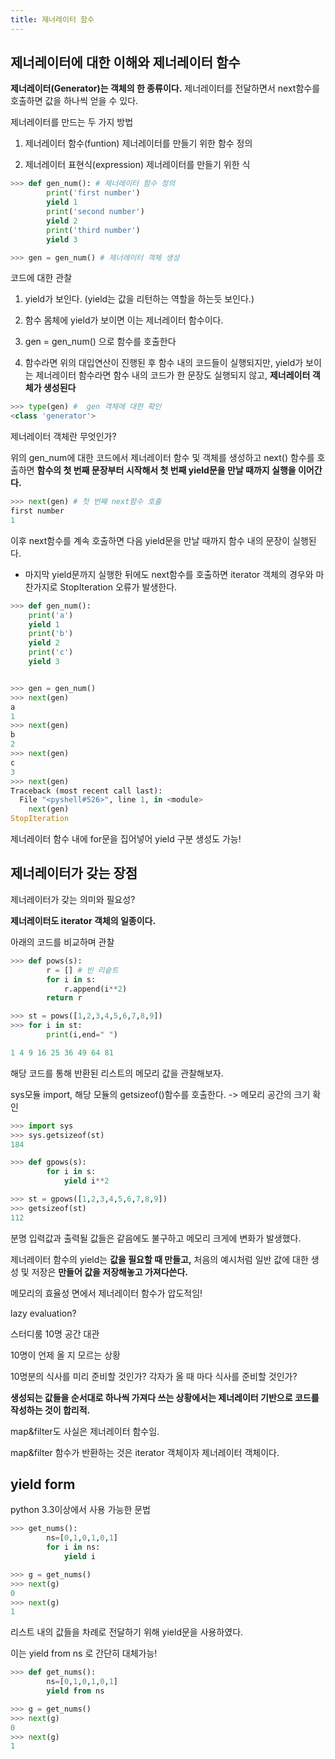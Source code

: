 ```yaml
---
title: 제너레이터 함수
---
```


## 제너레이터에 대한 이해와 제너레이터 함수

**제너레이터(Generator)는 객체의 한 종류이다.** 제너레이터를 전달하면서 next함수를 호출하면 값을 하나씩 얻을 수 있다.

제너레이터를 만드는 두 가지 방법

1. 제너레이터 함수(funtion) 제너레이터를 만들기 위한 함수 정의

2. 제너레이터 표현식(expression) 제너레이터를 만들기 위한 식

```python
>>> def gen_num(): # 제너레이터 함수 정의
        print('first number')
        yield 1
        print('second number')
        yield 2
        print('third number')
        yield 3

>>> gen = gen_num() # 제너레이터 객체 생성
```

코드에 대한 관찰

1. yield가 보인다. (yield는 값을 리턴하는 역할을 하는듯 보인다.)

2. 함수 몸체에 yield가 보이면 이는 제너레이터 함수이다.

3. gen = gen_num() 으로 함수를 호출한다

4. 함수라면 위의 대입연산이 진행된 후 함수 내의 코드들이 실행되지만, yield가 보이는 제너레이터 함수라면 함수 내의 코드가 한 문장도 실행되지 않고, **제너레이터 객체가 생성된다**

```python
>>> type(gen) #  gen 객체에 대한 확인
<class 'generator'>
```

제너레이터 객체란 무엇인가?

위의 gen_num에 대한 코드에서 제너레이터 함수 및 객체를 생성하고 next() 함수를 호출하면 **함수의 첫 번째 문장부터 시작해서 첫 번째 yield문을 만날 때까지 실행을 이어간다.**

```python
>>> next(gen) # 첫 번째 next함수 호출
first number
1
```

이후 next함수를 계속 호출하면 다음 yield문을 만날 때까지 함수 내의 문장이 실행된다.

- 마지막 yield문까지 실행한 뒤에도 next함수를 호출하면 iterator 객체의 경우와 마찬가지로 StopIteration 오류가 발생한다.

```python
>>> def gen_num():
	print('a')
	yield 1
	print('b')
	yield 2
	print('c')
	yield 3


>>> gen = gen_num()
>>> next(gen)
a
1
>>> next(gen)
b
2
>>> next(gen)
c
3
>>> next(gen)
Traceback (most recent call last):
  File "<pyshell#526>", line 1, in <module>
    next(gen)
StopIteration
```

제너레이터 함수 내에 for문을 집어넣어 yield 구분 생성도 가능!

## 제너레이터가 갖는 장점

제너레이터가 갖는 의미와 필요성?

**제너레이터도 iterator 객체의 일종이다.**

아래의 코드를 비교하며 관찰

```python
>>> def pows(s):
        r = [] # 빈 리슽트
        for i in s:
            r.append(i**2)
        return r

>>> st = pows([1,2,3,4,5,6,7,8,9])
>>> for i in st:
        print(i,end=" ")

1 4 9 16 25 36 49 64 81
```

해당 코드를 통해 반환된 리스트의 메모리 값을 관찰해보자.

sys모듈 import, 해당 모듈의 getsizeof()함수를 호출한다. -> 메모리 공간의 크기 확인

```python
>>> import sys
>>> sys.getsizeof(st)
184
```

```python
>>> def gpows(s):
        for i in s:
            yield i**2

>>> st = gpows([1,2,3,4,5,6,7,8,9])
>>> getsizeof(st)
112
```

분명 입력값과 출력될 값들은 같음에도 불구하고 메모리 크게에 변화가 발생했다.

제너레이터 함수의 yield는 **값을 필요할 때 만들고,** 처음의 예시처럼 일반 값에 대한 생성 및 저장은 **만들어 값을 저장해놓고 가져다쓴다.**

메모리의 효율성 면에서 제너레이터 함수가 압도적임!

lazy evaluation?

스터디룸 10명 공간 대관

10명이 언제 올 지 모르는 상황

10명분의 식사를 미리 준비할 것인가? 각자가 올 때 마다 식사를 준비할 것인가?

**생성되는 값들을 순서대로 하나씩 가져다 쓰는 상황에서는 제너레이터 기반으로 코드를 작성하는 것이 합리적.**

map&filter도 사실은 제너레이터 함수임.

map&filter 함수가 반환하는 것은 iterator 객체이자 제너레이터 객체이다.

## yield form

python 3.3이상에서 사용 가능한 문법

```python
>>> get_nums():
        ns=[0,1,0,1,0,1]
        for i in ns:
            yield i

>>> g = get_nums()
>>> next(g)
0
>>> next(g)
1
```

리스트 내의 값들을 차례로 전달하기 위해 yield문을 사용하였다.

이는 yield from ns 로 간단히 대체가능!

```python
>>> def get_nums():
        ns=[0,1,0,1,0,1]
        yield from ns

>>> g = get_nums()
>>> next(g)
0
>>> next(g)
1
```
